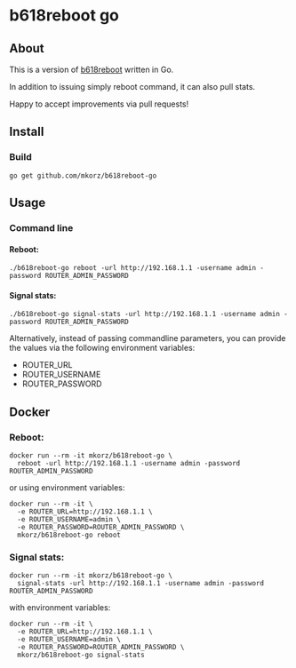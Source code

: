 # b618reboot go

## About
This is a version of [b618reboot](https://github.com/mkorz/b618reboot/) written in Go.

In addition to issuing simply reboot command, it can also pull stats.

Happy to accept improvements via pull requests!

## Install
### Build
```
go get github.com/mkorz/b618reboot-go
```
## Usage
### Command line
#### Reboot:
```
./b618reboot-go reboot -url http://192.168.1.1 -username admin -password ROUTER_ADMIN_PASSWORD
```
#### Signal stats:
```
./b618reboot-go signal-stats -url http://192.168.1.1 -username admin -password ROUTER_ADMIN_PASSWORD
```

Alternatively, instead of passing commandline parameters, you can provide the values via the following environment variables:
 * ROUTER_URL
 * ROUTER_USERNAME
 * ROUTER_PASSWORD

## Docker
### Reboot:
```
docker run --rm -it mkorz/b618reboot-go \
  reboot -url http://192.168.1.1 -username admin -password ROUTER_ADMIN_PASSWORD
```
or using environment variables:
```
docker run --rm -it \
  -e ROUTER_URL=http://192.168.1.1 \
  -e ROUTER_USERNAME=admin \
  -e ROUTER_PASSWORD=ROUTER_ADMIN_PASSWORD \
  mkorz/b618reboot-go reboot
```
### Signal stats:
```
docker run --rm -it mkorz/b618reboot-go \
  signal-stats -url http://192.168.1.1 -username admin -password ROUTER_ADMIN_PASSWORD
```
with environment variables:
```
docker run --rm -it \
  -e ROUTER_URL=http://192.168.1.1 \
  -e ROUTER_USERNAME=admin \
  -e ROUTER_PASSWORD=ROUTER_ADMIN_PASSWORD \
  mkorz/b618reboot-go signal-stats
```

